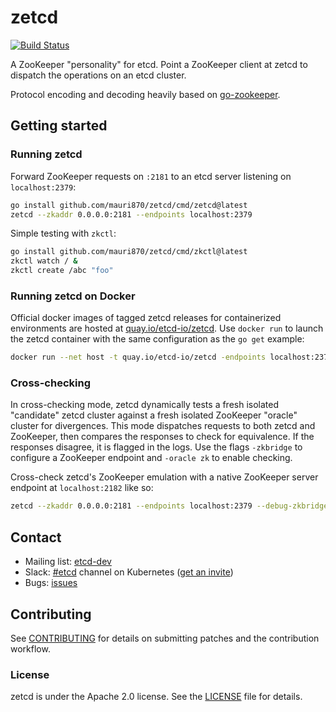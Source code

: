 # zetcd

[![Build Status](https://travis-ci.com/etcd-io/zetcd.svg?branch=master)](https://travis-ci.com/etcd-io/zetcd)

A ZooKeeper "personality" for etcd. Point a ZooKeeper client at zetcd to dispatch the operations on an etcd cluster.

Protocol encoding and decoding heavily based on [go-zookeeper](http://github.com/go-zookeeper/zk/).

## Getting started

### Running zetcd

Forward ZooKeeper requests on `:2181` to an etcd server listening on `localhost:2379`:

```sh
go install github.com/mauri870/zetcd/cmd/zetcd@latest
zetcd --zkaddr 0.0.0.0:2181 --endpoints localhost:2379
```

Simple testing with `zkctl`:

```sh
go install github.com/mauri870/zetcd/cmd/zkctl@latest
zkctl watch / &
zkctl create /abc "foo"
```

### Running zetcd on Docker

Official docker images of tagged zetcd releases for containerized environments are hosted at [quay.io/etcd-io/zetcd](https://quay.io/etcd-io/zetcd). Use `docker run` to launch the zetcd container with the same configuration as the `go get` example:

```sh
docker run --net host -t quay.io/etcd-io/zetcd -endpoints localhost:2379
```

### Cross-checking

In cross-checking mode, zetcd dynamically tests a fresh isolated "candidate" zetcd cluster against a fresh isolated ZooKeeper "oracle" cluster for divergences. This mode dispatches requests to both zetcd and ZooKeeper, then compares the responses to check for equivalence. If the responses disagree, it is flagged in the logs. Use the flags `-zkbridge` to configure a ZooKeeper endpoint and `-oracle zk` to enable checking.

Cross-check zetcd's ZooKeeper emulation with a native ZooKeeper server endpoint at `localhost:2182` like so:

```sh
zetcd --zkaddr 0.0.0.0:2181 --endpoints localhost:2379 --debug-zkbridge localhost:2182  --debug-oracle zk --logtostderr -v 9
```

## Contact

- Mailing list: [etcd-dev](https://groups.google.com/g/etcd-dev)
- Slack: [#etcd](https://kubernetes.slack.com/messages/C3HD8ARJ5/details/) channel on Kubernetes ([get an invite](http://slack.kubernetes.io/))
- Bugs: [issues](https://github.com/mauri870/zetcd/issues)

## Contributing

See [CONTRIBUTING](CONTRIBUTING.md) for details on submitting patches and the contribution workflow.

### License

zetcd is under the Apache 2.0 license. See the [LICENSE](LICENSE) file for details.
